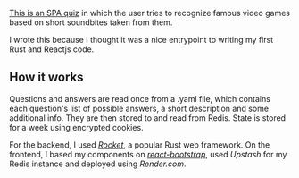 [This is an SPA quiz](https://videogamesoundbites.onrender.com/) in which the user tries to recognize famous video games based on short soundbites taken from them.

I wrote this because I thought it was a nice entrypoint to writing my first Rust and Reactjs code.

## How it works
Questions and answers are read once from a .yaml file, which contains each question's list of possible answers, a short description and some additional info. They are then stored to and read from Redis. State is stored for a week using encrypted cookies.

For the backend, I used [*Rocket*](https://rocket.rs/), a popular Rust web framework. On the frontend, I based my components on [*react-bootstrap*](https://react-bootstrap.github.io/), used *Upstash* for my Redis instance and deployed using *Render.com*.
